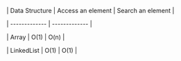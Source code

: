
| Data Structure | Access an element | Search an element |

| ------------- | ------------- |

| Array  | O(1)  | O(n) |

| LinkedList  | O(1)  | O(1) |
